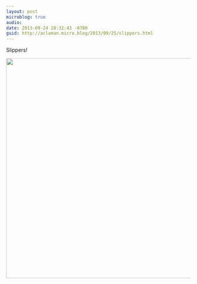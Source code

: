 ```yaml
---
layout: post
microblog: true
audio: 
date: 2013-09-24 20:32:43 -0700
guid: http://aclaman.micro.blog/2013/09/25/slippers.html
---
```

Slippers!

<img src="http://micro.alexclaman.com/uploads/2018/6aef64c7a6.jpg" width="600" height="600" />
